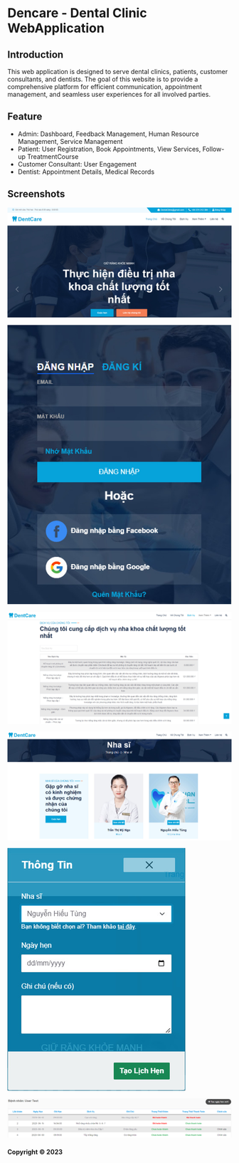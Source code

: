 # Dencare - Dental Clinic WebApplication

## Introduction
This web application is designed to serve dental clinics, patients, customer consultants, and dentists. The goal of this website is to provide a comprehensive platform for efficient communication, appointment management, and seamless user experiences for all involved parties.

## Feature
- Admin: Dashboard, Feedback Management, Human Resource Management, Service Management
- Patient: User Registration, Book Appointments, View Services, Follow-up TreatmentCourse
- Customer Consultant: User Engagement
- Dentist: Appointment Details, Medical Records
  
## Screenshots
![Home Page](   /screenshots/homepage.png)

![Login](https://github.com/honghung7121/Dental-Clinic-System/blob/main/screenshots/login.png)

![Services](https://github.com/honghung7121/Dental-Clinic-System/blob/main/screenshots/services.png)

![Dentists](https://github.com/honghung7121/Dental-Clinic-System/blob/main/screenshots/dentists.png)

![Create Appointment](https://github.com/honghung7121/Dental-Clinic-System/blob/main/screenshots/createappointment.png)

![Treatment Course](https://github.com/honghung7121/Dental-Clinic-System/blob/main/screenshots/treatmentcourse.png)

#### Copyright &#169; 2023 
